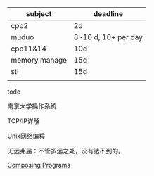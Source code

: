 | subject       | deadline            |
| ------------- | ------------------- |
| cpp2          | 2d                  |
| muduo         | 8~10 d, 10+ per day |
| cpp11&14      | 10d                 |
| memory manage | 15d                 |
| stl           | 15d                 |
|               |                     |

todo

南京大学操作系统

TCP/IP详解

Unix网络编程



无远弗届：不管多远之处，没有达不到的。



[Composing Programs](https://composingprograms.com/)

